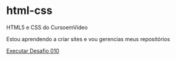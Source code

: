 # html-css
 HTML5 e CSS do CursoemVideo

 Estou aprendendo a criar sites e vou gerencias meus repositórios

 <a href="https://nextcur.github.io/html-css/desafios/ds10/index.html">Executar Desafio 010</a>
